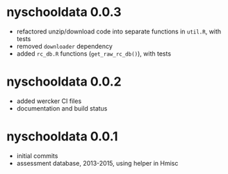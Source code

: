 # nyschooldata 0.0.3
* refactored unzip/download code into separate functions in `util.R`, with tests
* removed `downloader` dependency
* added `rc_db.R` functions (`get_raw_rc_db()`), with tests

# nyschooldata 0.0.2
* added wercker CI files
* documentation and build status

# nyschooldata 0.0.1
* initial commits
* assessment database, 2013-2015, using helper in Hmisc
